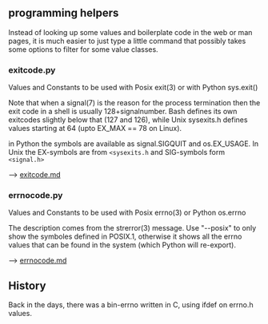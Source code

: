 ## programming helpers

Instead of looking up some values and boilerplate code in the web or man pages,
it is much easier to just type a little command that possibly takes some
options to filter for some value classes.

### exitcode.py

Values and Constants to be used with Posix exit(3) or with Python sys.exit()

Note that when a signal(7) is the reason for 
the process termination then the exit code in a shell is usually 128+signalnumber. 
Bash defines its own exitcodes slightly below that (127 and 126), 
while Unix sysexits.h defines values starting at 64 (upto EX_MAX == 78 on Linux).
                                                                 
in Python the symbols are available as signal.SIGQUIT and os.EX_USAGE.
In Unix the EX-symbols are from `<sysexits.h` and SIG-symbols form `<signal.h>`

--> [exitcode.md](exitcode.md)

### errnocode.py

Values and Constants to be used with Posix errno(3) or Python os.errno

The description comes from the strerror(3) message. Use "--posix" to only
show the symboles defined in POSIX.1, otherwise it shows all the errno
values that can be found in the system (which Python will re-export).

--> [errnocode.md](exrrnocode.md)


## History

Back in the days, there was a bin-errno written in C, using ifdef on errno.h values.




